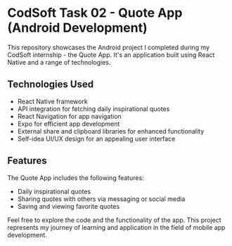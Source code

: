 # CodSoft Task 02 - Quote App (Android Development)

This repository showcases the Android project I completed during my CodSoft internship - the Quote App. It's an application built using React Native and a range of technologies.

## Technologies Used

- React Native framework
- API integration for fetching daily inspirational quotes
- React Navigation for app navigation
- Expo for efficient app development
- External share and clipboard libraries for enhanced functionality
- Self-idea UI/UX design for an appealing user interface

## Features

The Quote App includes the following features:

- Daily inspirational quotes
- Sharing quotes with others via messaging or social media
- Saving and viewing favorite quotes

Feel free to explore the code and the functionality of the app. This project represents my journey of learning and application in the field of mobile app development.

